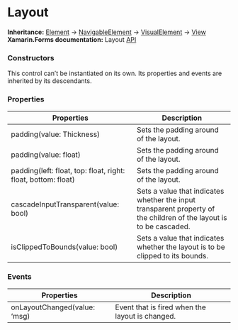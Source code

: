 # Layout

**Inheritance:** [Element](https://docs.fabulous.dev/v2/api/controls/element/) -> [NavigableElement](https://docs.fabulous.dev/v2/api/navigable-element/) -> [VisualElement](https://docs.fabulous.dev/v2/api/visual-element/) -> [View](https://docs.fabulous.dev/v2/api/view/)\
**Xamarin.Forms documentation:** Layout [API](https://docs.microsoft.com/en-us/dotnet/api/xamarin.forms.layout)

### Constructors&#x20;

This control can’t be instantiated on its own. Its properties and events are inherited by its descendants.

### Properties&#x20;

| Properties                                                    | Description                                                                                                         |
| ------------------------------------------------------------- | ------------------------------------------------------------------------------------------------------------------- |
| padding(value: Thickness)                                     | Sets the padding around of the layout.                                                                              |
| padding(value: float)                                         | Sets the padding around of the layout.                                                                              |
| padding(left: float, top: float, right: float, bottom: float) | Sets the padding around of the layout.                                                                              |
| cascadeInputTransparent(value: bool)                          | Sets a value that indicates whether the input transparent property of the children of the layout is to be cascaded. |
| isClippedToBounds(value: bool)                                | Sets a value that indicates whether the layout is to be clipped to its bounds.                                      |

### Events&#x20;

| Properties                   | Description                                     |
| ---------------------------- | ----------------------------------------------- |
| onLayoutChanged(value: ‘msg) | Event that is fired when the layout is changed. |
